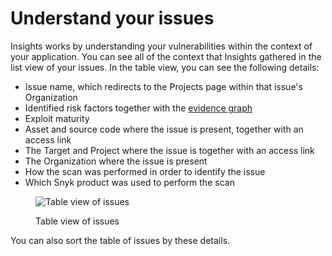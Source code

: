 # Understand your issues

Insights works by understanding your vulnerabilities within the context of your application. You can see all of the context that Insights gathered in the list view of your issues. In the table view, you can see the following details:

* Issue name, which redirects to the Projects page within that issue's Organization
* Identified risk factors together with the [evidence graph](evidence-graph.md)
* Exploit maturity
* Asset and source code where the issue is present, together with an access link
* The Target and Project where the issue is together with an access link
* The Organization where the issue is present
* How the scan was performed in order to identify the issue
* Which Snyk product was used to perform the scan

<figure><img src="https://lh3.googleusercontent.com/YOiHPMTZYkV8IU-ZVnZeeL0R8GEA9vBU-zk18LAbgNmm5GSnMcYTPhFgRuIlFzq4Qm3jipxje7oVyMVOaYo1pcjWF_cIgJMUguO2BooHRE836nparAOdQuPq1a2sKxd2l9uCWUkGBqq37Cx1vfeM9pw" alt="Table view of issues"><figcaption><p>Table view of issues</p></figcaption></figure>

You can also sort the table of issues by these details.
